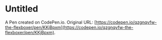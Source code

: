 # Untitled

A Pen created on CodePen.io. Original URL: [https://codepen.io/qzgnqvfw-the-flexboxer/pen/KKjBpxm](https://codepen.io/qzgnqvfw-the-flexboxer/pen/KKjBpxm).

